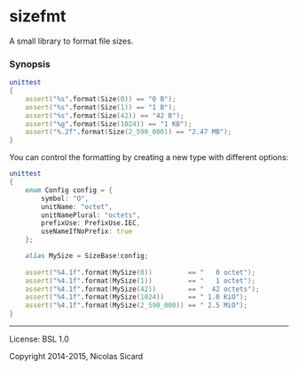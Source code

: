 # sizefmt

A small library to format file sizes.

### Synopsis

```d
unittest
{
    assert("%s".format(Size(0)) == "0 B");
    assert("%s".format(Size(1)) == "1 B");
    assert("%s".format(Size(42)) == "42 B");
    assert("%g".format(Size(1024)) == "1 KB");
    assert("%.2f".format(Size(2_590_000)) == "2.47 MB");
}
```

You can control the formatting by creating a new type with different options:
```d
unittest
{
    enum Config config = {
        symbol: "O",
        unitName: "octet",
        unitNamePlural: "octets",
        prefixUse: PrefixUse.IEC,
        useNameIfNoPrefix: true
    };

	alias MySize = SizeBase!config;
    
    assert("%4.1f".format(MySize(0))         == "   0 octet");
    assert("%4.1f".format(MySize(1))         == "   1 octet");
    assert("%4.1f".format(MySize(42))        == "  42 octets");
    assert("%4.1f".format(MySize(1024))      == " 1.0 KiO");
    assert("%4.1f".format(MySize(2_590_000)) == " 2.5 MiO");
}
```

---
License: BSL 1.0

Copyright 2014-2015, Nicolas Sicard
